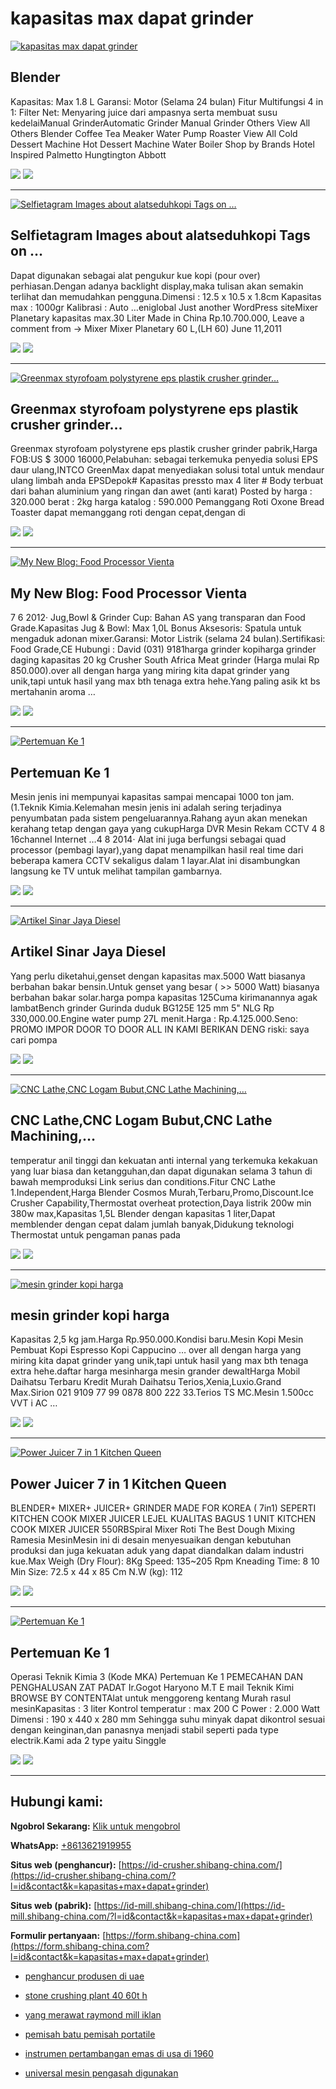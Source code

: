 # kapasitas max dapat grinder

<a href="https://swt.shibang-china.com/?l=id&img&k=kapasitas+max+dapat+grinder" target="_blank">![kapasitas max dapat grinder](http://static.shibang-china.com/all-800x300/1469.jpg)</a>

## Blender
Kapasitas: Max 1.8 L Garansi: Motor (Selama 24 bulan) Fitur Multifungsi 4 in 1: Filter Net: Menyaring juice dari ampasnya serta membuat susu kedelaiManual GrinderAutomatic Grinder Manual Grinder Others View All Others Blender Coffee Tea Meaker Water Pump Roaster View All Cold Dessert Machine Hot Dessert Machine Water Boiler Shop by Brands Hotel Inspired Palmetto Hungtington Abbott


<a href="https://whatsapp.shibangsoft.com/WhatsApp.php" target="_blank" title="WhatsApp">![](http://static.shibang-china.com/icon/whatsapp.png)</a> <a href="https://swt.shibang-china.com/?l=id&icon&k=kapasitas+max+dapat+grinder" target="_blank">![](http://static.shibang-china.com/icon/chat-id.png)</a>

---

<a href="https://swt.shibang-china.com/?l=id&img&k=kapasitas+max+dapat+grinder" target="_blank">![Selfietagram Images about alatseduhkopi Tags on …](http://static.shibang-china.com/all-800x300/318.jpg)</a>

## Selfietagram Images about alatseduhkopi Tags on …
Dapat digunakan sebagai alat pengukur kue kopi (pour over) perhiasan.Dengan adanya backlight display,maka tulisan akan semakin terlihat dan memudahkan pengguna.Dimensi : 12.5 x 10.5 x 1.8cm Kapasitas max : 1000gr Kalibrasi : Auto …eniglobal Just another WordPress siteMixer Planetary kapasitas max.30 Liter Made in China Rp.10.700.000, Leave a comment from → Mixer Mixer Planetary 60 L,(LH 60) June 11,2011


<a href="https://whatsapp.shibangsoft.com/WhatsApp.php" target="_blank" title="WhatsApp">![](http://static.shibang-china.com/icon/whatsapp.png)</a> <a href="https://swt.shibang-china.com/?l=id&icon&k=kapasitas+max+dapat+grinder" target="_blank">![](http://static.shibang-china.com/icon/chat-id.png)</a>

---

<a href="https://swt.shibang-china.com/?l=id&img&k=kapasitas+max+dapat+grinder" target="_blank">![Greenmax styrofoam polystyrene eps plastik crusher grinder…](http://static.shibang-china.com/all-800x300/892.jpg)</a>

## Greenmax styrofoam polystyrene eps plastik crusher grinder…
Greenmax styrofoam polystyrene eps plastik crusher grinder pabrik,Harga FOB:US $ 3000 16000,Pelabuhan: sebagai terkemuka penyedia solusi EPS daur ulang,INTCO GreenMax dapat menyediakan solusi total untuk mendaur ulang limbah anda EPSDepok# Kapasitas pressto max 4 liter # Body terbuat dari bahan aluminium yang ringan dan awet (anti karat) Posted by harga : 320.000 berat : 2kg harga katalog : 590.000 Pemanggang Roti Oxone Bread Toaster dapat memanggang roti dengan cepat,dengan di


<a href="https://whatsapp.shibangsoft.com/WhatsApp.php" target="_blank" title="WhatsApp">![](http://static.shibang-china.com/icon/whatsapp.png)</a> <a href="https://swt.shibang-china.com/?l=id&icon&k=kapasitas+max+dapat+grinder" target="_blank">![](http://static.shibang-china.com/icon/chat-id.png)</a>

---

<a href="https://swt.shibang-china.com/?l=id&img&k=kapasitas+max+dapat+grinder" target="_blank">![My New Blog: Food Processor Vienta](http://static.shibang-china.com/all-800x300/971.jpg)</a>

## My New Blog: Food Processor Vienta
7 6 2012· Jug,Bowl & Grinder Cup: Bahan AS yang transparan dan Food Grade.Kapasitas Jug & Bowl: Max 1,0L Bonus Aksesoris: Spatula untuk mengaduk adonan mixer.Garansi: Motor Listrik (selama 24 bulan).Sertifikasi: Food Grade,CE Hubungi : David (031) 9181harga grinder kopiharga grinder daging kapasitas 20 kg Crusher South Africa Meat grinder (Harga mulai Rp 850.000).over all dengan harga yang miring kita dapat grinder yang unik,tapi untuk hasil yang max bth tenaga extra hehe.Yang paling asik kt bs mertahanin aroma …


<a href="https://whatsapp.shibangsoft.com/WhatsApp.php" target="_blank" title="WhatsApp">![](http://static.shibang-china.com/icon/whatsapp.png)</a> <a href="https://swt.shibang-china.com/?l=id&icon&k=kapasitas+max+dapat+grinder" target="_blank">![](http://static.shibang-china.com/icon/chat-id.png)</a>

---

<a href="https://swt.shibang-china.com/?l=id&img&k=kapasitas+max+dapat+grinder" target="_blank">![Pertemuan Ke 1](http://static.shibang-china.com/all-800x300/133.jpg)</a>

## Pertemuan Ke 1
Mesin jenis ini mempunyai kapasitas sampai mencapai 1000 ton jam.(1.Teknik Kimia.Kelemahan mesin jenis ini adalah sering terjadinya penyumbatan pada sistem pengeluarannya.Rahang ayun akan menekan kerahang tetap dengan gaya yang cukupHarga DVR Mesin Rekam CCTV 4 8 16channel Internet …4 8 2014· Alat ini juga berfungsi sebagai quad processor (pembagi layar),yang dapat menampilkan hasil real time dari beberapa kamera CCTV sekaligus dalam 1 layar.Alat ini disambungkan langsung ke TV untuk melihat tampilan gambarnya.


<a href="https://whatsapp.shibangsoft.com/WhatsApp.php" target="_blank" title="WhatsApp">![](http://static.shibang-china.com/icon/whatsapp.png)</a> <a href="https://swt.shibang-china.com/?l=id&icon&k=kapasitas+max+dapat+grinder" target="_blank">![](http://static.shibang-china.com/icon/chat-id.png)</a>

---

<a href="https://swt.shibang-china.com/?l=id&img&k=kapasitas+max+dapat+grinder" target="_blank">![Artikel Sinar Jaya Diesel](http://static.shibang-china.com/all-800x300/50.jpg)</a>

## Artikel Sinar Jaya Diesel
Yang perlu diketahui,genset dengan kapasitas max.5000 Watt biasanya berbahan bakar bensin.Untuk genset yang besar ( >> 5000 Watt) biasanya berbahan bakar solar.harga pompa kapasitas 125Cuma kirimanannya agak lambatBench grinder Gurinda duduk BG125E 125 mm 5" NLG Rp 330,000.00.Engine water pump 27L menit.Harga : Rp.4.125.000.Seno: PROMO IMPOR DOOR TO DOOR ALL IN KAMI BERIKAN DENG riski: saya cari pompa


<a href="https://whatsapp.shibangsoft.com/WhatsApp.php" target="_blank" title="WhatsApp">![](http://static.shibang-china.com/icon/whatsapp.png)</a> <a href="https://swt.shibang-china.com/?l=id&icon&k=kapasitas+max+dapat+grinder" target="_blank">![](http://static.shibang-china.com/icon/chat-id.png)</a>

---

<a href="https://swt.shibang-china.com/?l=id&img&k=kapasitas+max+dapat+grinder" target="_blank">![CNC Lathe,CNC Logam Bubut,CNC Lathe Machining,…](http://static.shibang-china.com/all-800x300/501.jpg)</a>

## CNC Lathe,CNC Logam Bubut,CNC Lathe Machining,…
temperatur anil tinggi dan kekuatan anti internal yang terkemuka kekakuan yang luar biasa dan ketangguhan,dan dapat digunakan selama 3 tahun di bawah memproduksi Link serius dan conditions.Fitur CNC Lathe 1.Independent,Harga Blender Cosmos Murah,Terbaru,Promo,Discount.Ice Crusher Capability,Thermostat overheat protection,Daya listrik 200w min 380w max,Kapasitas 1,5L Blender dengan kapasitas 1 liter,Dapat memblender dengan cepat dalam jumlah banyak,Didukung teknologi Thermostat untuk pengaman panas pada


<a href="https://whatsapp.shibangsoft.com/WhatsApp.php" target="_blank" title="WhatsApp">![](http://static.shibang-china.com/icon/whatsapp.png)</a> <a href="https://swt.shibang-china.com/?l=id&icon&k=kapasitas+max+dapat+grinder" target="_blank">![](http://static.shibang-china.com/icon/chat-id.png)</a>

---

<a href="https://swt.shibang-china.com/?l=id&img&k=kapasitas+max+dapat+grinder" target="_blank">![mesin grinder kopi harga](http://static.shibang-china.com/all-800x300/202.jpg)</a>

## mesin grinder kopi harga
Kapasitas 2,5 kg jam.Harga Rp.950.000.Kondisi baru.Mesin Kopi Mesin Pembuat Kopi Espresso Kopi Cappucino … over all dengan harga yang miring kita dapat grinder yang unik,tapi untuk hasil yang max bth tenaga extra hehe.daftar harga mesinharga mesin grander dewaltHarga Mobil Daihatsu Terbaru Kredit Murah Daihatsu Terios,Xenia,Luxio.Grand Max.Sirion 021 9109 77 99 0878 800 222 33.Terios TS MC.Mesin 1.500cc VVT i AC …


<a href="https://whatsapp.shibangsoft.com/WhatsApp.php" target="_blank" title="WhatsApp">![](http://static.shibang-china.com/icon/whatsapp.png)</a> <a href="https://swt.shibang-china.com/?l=id&icon&k=kapasitas+max+dapat+grinder" target="_blank">![](http://static.shibang-china.com/icon/chat-id.png)</a>

---

<a href="https://swt.shibang-china.com/?l=id&img&k=kapasitas+max+dapat+grinder" target="_blank">![Power Juicer 7 in 1 Kitchen Queen](http://static.shibang-china.com/all-800x300/615.jpg)</a>

## Power Juicer 7 in 1 Kitchen Queen
BLENDER+ MIXER+ JUICER+ GRINDER MADE FOR KOREA ( 7in1) SEPERTI KITCHEN COOK MIXER JUICER LEJEL KUALITAS BAGUS 1 UNIT KITCHEN COOK MIXER JUICER 550RBSpiral Mixer Roti The Best Dough Mixing Ramesia MesinMesin ini di desain menyesuaikan dengan kebutuhan produksi dan juga kekuatan aduk yang dapat diandalkan dalam industri kue.Max Weigh (Dry Flour): 8Kg Speed: 135~205 Rpm Kneading Time: 8 10 Min Size: 72.5 x 44 x 85 Cm N.W (kg): 112


<a href="https://whatsapp.shibangsoft.com/WhatsApp.php" target="_blank" title="WhatsApp">![](http://static.shibang-china.com/icon/whatsapp.png)</a> <a href="https://swt.shibang-china.com/?l=id&icon&k=kapasitas+max+dapat+grinder" target="_blank">![](http://static.shibang-china.com/icon/chat-id.png)</a>

---

<a href="https://swt.shibang-china.com/?l=id&img&k=kapasitas+max+dapat+grinder" target="_blank">![Pertemuan Ke 1](http://static.shibang-china.com/all-800x300/1248.jpg)</a>

## Pertemuan Ke 1
Operasi Teknik Kimia 3 (Kode MKA) Pertemuan Ke 1 PEMECAHAN DAN PENGHALUSAN ZAT PADAT Ir.Gogot Haryono M.T E mail Teknik Kimi BROWSE BY CONTENTAlat untuk menggoreng kentang Murah rasul mesinKapasitas : 3 liter Kontrol temperatur : max 200 C Power : 2.000 Watt Dimensi : 190 x 440 x 280 mm Sehingga suhu minyak dapat dikontrol sesuai dengan keinginan,dan panasnya menjadi stabil seperti pada type electrik.Kami ada 2 type yaitu Singgle


<a href="https://whatsapp.shibangsoft.com/WhatsApp.php" target="_blank" title="WhatsApp">![](http://static.shibang-china.com/icon/whatsapp.png)</a> <a href="https://swt.shibang-china.com/?l=id&icon&k=kapasitas+max+dapat+grinder" target="_blank">![](http://static.shibang-china.com/icon/chat-id.png)</a>

---
## Hubungi kami:

**Ngobrol Sekarang:** [Klik untuk mengobrol](https://swt.shibang-china.com?l=id&contact&k=kapasitas+max+dapat+grinder)

**WhatsApp:**  [+8613621919955](https://whatsapp.shibangsoft.com/WhatsApp.php)

**Situs web (penghancur):** [https://id-crusher.shibang-china.com/](https://id-crusher.shibang-china.com/?l=id&contact&k=kapasitas+max+dapat+grinder)

**Situs web (pabrik):** [https://id-mill.shibang-china.com/](https://id-mill.shibang-china.com/?l=id&contact&k=kapasitas+max+dapat+grinder)

**Formulir pertanyaan:** [https://form.shibang-china.com](https://form.shibang-china.com?l=id&contact&k=kapasitas+max+dapat+grinder)

* [penghancur produsen di uae](../22/penghancur%20produsen%20di%20uae.md)

* [stone crushing plant 40 60t h](../24/stone%20crushing%20plant%2040%2060t%20h.md)

* [yang merawat raymond mill iklan](../28/yang%20merawat%20raymond%20mill%20iklan.md)

* [pemisah batu pemisah portatile](../20/pemisah%20batu%20pemisah%20portatile.md)

* [instrumen pertambangan emas di usa di 1960](../24/instrumen%20pertambangan%20emas%20di%20usa%20di%201960.md)

* [universal mesin pengasah digunakan](../22/universal%20mesin%20pengasah%20digunakan.md)